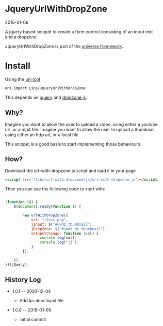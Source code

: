 JqueryUrlWithDropZone
=====================
2016-01-06



A jquery based snippet to create a form control consisting of an input text and a dropzone.
 



JqueryUrlWithDropZone is part of the [universe framework](https://github.com/karayabin/universe-snapshot).


Install
=============


Using the [uni tool](https://github.com/lingtalfi/universe-naive-importer)
```bash
uni import Ling/JqueryUrlWithDropZone
```


This depends on [jquery](https://jquery.com/) and [dropzone.js](http://dropzonejs.com/). 
 
Why?
--------
 
Imagine you want to allow the user to upload a video, using either a youtube url, or a mp4 file. 
Imagine you want to allow the user to upload a thumbnail, using either an http url, or a local file.
 
 
This snippet is a good basis to start implementing those behaviours.
 
 
 
How?
----------
 
Download the url-with-dropzone.js script and load it in your page 
 
```html 
<script src="/libs/url-with-dropzone/js/url-with-dropzone.js"></script>
``` 


Then you can use the following code to start with:


```js 

(function ($) {
    $(document).ready(function () {

        new urlWithDropZone({
            url: "/test.php",
            jInput: $("#uwdz_thumbnail"),
            jDropZone: $("#uwdz_dz_thumbnail"),
            onInputChange: function (val) {
                console.log(val);
                console.log("jj");
            }
        });

    });
})(jQuery);

```







History Log
------------------

- 1.0.1 -- 2020-12-04

    - Add lpi-deps.byml file

- 1.0.0 -- 2016-01-06

    - initial commit
    
    